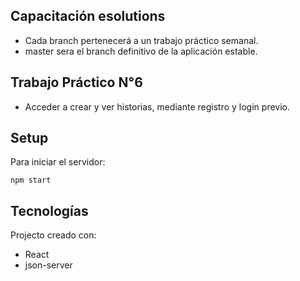 ## Capacitación esolutions
* Cada branch pertenecerá a un trabajo práctico semanal.
* master sera el branch definitivo de la aplicación estable.

## Trabajo Práctico N°6
* Acceder a crear y ver historias, mediante registro y login previo.

## Setup
Para iniciar el servidor:
```
npm start
```

## Tecnologías
Projecto creado con:
* React
* json-server